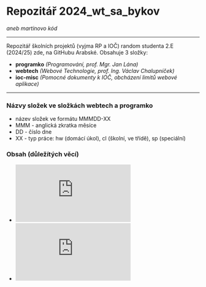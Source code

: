 # Repozitář 2024_wt_sa_bykov
_aneb martinovo kód_

***

Repozitář školních projektů (vyjma RP a IOČ) random studenta 2.E (2024/25) zde, na GitHubu Arabské.
Obsahuje 3 složky:
- **programko** _(Programování, prof. Mgr. Jan Lána)_
- **webtech** _(Webové Technologie, prof. Ing. Václav Chalupníček)_
- **ioc-misc** _(Pomocné dokumenty k IOČ, obcházení limitů webové aplikace)_

***

### Názvy složek ve složkách webtech a programko
- název složek ve formátu MMMDD-XX
- MMM - anglická zkratka měsíce
- DD - číslo dne
- XX - typ práce: hw (domácí úkol), cl (školní, ve třídě), sp (speciální)

### Obsah (důležítých věcí)
- ![Referát na Linuse Torvaldse](https://github.com/gyarab/2024_wt_sa_bykov/blob/main/webtech/13sep-hw/LINUSTORVALDS.md)
- ![Referát na barvy ČD](https://github.com/gyarab/2024_wt_sa_bykov/blob/main/webtech/20sep-hw/COLOR.md)
